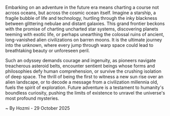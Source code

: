 
Embarking on an adventure in the future era means charting a course not across oceans, but across the cosmic ocean itself. Imagine a starship, a fragile bubble of life and technology, hurtling through the inky blackness between glittering nebulae and distant galaxies. This grand frontier beckons with the promise of charting uncharted star systems, discovering planets teeming with exotic life, or perhaps unearthing the colossal ruins of ancient, long-vanished alien civilizations on barren moons. It is the ultimate journey into the unknown, where every jump through warp space could lead to breathtaking beauty or unforeseen peril.

Such an odyssey demands courage and ingenuity, as pioneers navigate treacherous asteroid belts, encounter sentient beings whose forms and philosophies defy human comprehension, or survive the crushing isolation of deep space. The thrill of being the first to witness a new sun rise over an alien landscape, or to decode a message from a civilization millennia old, fuels the spirit of exploration. Future adventure is a testament to humanity's boundless curiosity, pushing the limits of existence to unravel the universe's most profound mysteries.

~ By Hozmi - 29 October 2025
